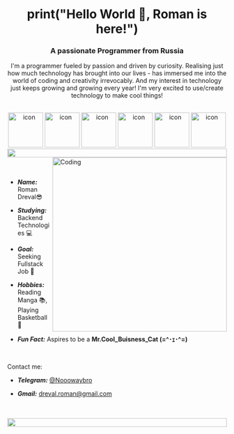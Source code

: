 <h1 align="center">print("Hello World 👋, Roman is here!")</h1>
<h3 align="center">A passionate Programmer from Russia</h3>
<p align="center">I'm a programmer fueled by passion and driven by curiosity. Realising just how much technology has brought into our lives - has immersed me into the world of coding and creativity irrevocably. And my interest in technology just keeps growing and growing every year! I'm very excited to use/create technology to make cool things!</p>
<br>
<div align="center">
  <img src="https://techstack-generator.vercel.app/python-icon.svg" alt="icon" width="80" height="80" />
  <img src="https://techstack-generator.vercel.app/ts-icon.svg" alt="icon" width="80" height="80" />
  <img src="https://techstack-generator.vercel.app/js-icon.svg" alt="icon" width="80" height="80" />
  <img src="https://techstack-generator.vercel.app/github-icon.svg" alt="icon" width="80" height="80" />
  <img src="https://techstack-generator.vercel.app/react-icon.svg" alt="icon" width="80" height="80" />
  <img src="https://techstack-generator.vercel.app/mysql-icon.svg" alt="icon" width="80" height="80" />
</div>
<img src="https://i.imgur.com/dBaSKWF.gif" height="20" width="100%">

<img align="right" alt="Coding" width="400" src="https://user-images.githubusercontent.com/74038190/229223263-cf2e4b07-2615-4f87-9c38-e37600f8381a.gif">
<br>
<br>
<br>

- ***Name:***  Roman Dreval😎
  
- ***Studying:***  Backend Technologies 💻
  
- ***Goal:***  Seeking Fullstack Job 🎯
  
- ***Hobbies:***  Reading Manga 📚, Playing Basketball 🏀
  
- ***Fun Fact:***  Aspires to be a **Mr.Cool_Buisness_Cat (=^･ｪ･^=)**
<br>
<p>Contact me:<p/>

- ***Telegram:*** [@Nooowaybro](https://t.me/Nooowaybro)
  
- ***Gmail:*** dreval.roman@gmail.com
  
<br><br>
<img src="https://i.imgur.com/dBaSKWF.gif" height="20" width="100%">











